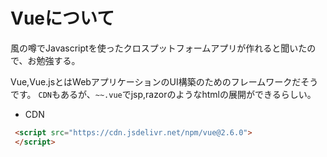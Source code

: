 # Vueについて

風の噂でJavascriptを使ったクロスプットフォームアプリが作れると聞いたので、お勉強する。

Vue,Vue.jsとはWebアプリケーションのUI構築のためのフレームワークだそうです。
`CDN`もあるが、`~~.vue`でjsp,razorのようなhtmlの展開ができるらしい。

- CDN

```html
 <script src="https://cdn.jsdelivr.net/npm/vue@2.6.0"> 
 </script>
```
